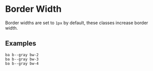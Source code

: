 # Border Width

Border widths are set to `1px` by default, these classes increase border width.

## Examples

<div class="pa3 ba b--gray-300 mb4">
    <div class="row">
        <div class="col w-1/3">
            <div>
                <div class="h3 ba b--gray bw-2"></div>
                <code class="mt1 clipboard">ba b--gray bw-2</code>
            </div>
        </div>
        <div class="col w-1/3">
            <div>
                <div class="h3 ba b--gray bw-3"></div>
                <code class="mt1 clipboard">ba b--gray bw-3</code>
            </div>
        </div>
        <div class="col w-1/3">
            <div>
                <div class="h3 ba b--gray bw-4"></div>
                <code class="mt1 clipboard">ba b--gray bw-4</code>
            </div>
        </div>
    </div>
</div>